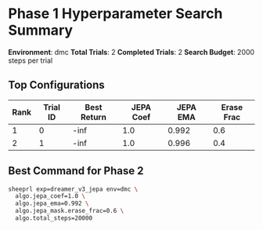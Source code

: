 # Phase 1 Hyperparameter Search Summary

**Environment**: dmc
**Total Trials**: 2
**Completed Trials**: 2
**Search Budget**: 2000 steps per trial

## Top Configurations

| Rank | Trial ID | Best Return | JEPA Coef | JEPA EMA | Erase Frac |
|------|----------|-------------|-----------|----------|------------|
| 1 | 0 | -inf | 1.0 | 0.992 | 0.6 |
| 2 | 1 | -inf | 1.0 | 0.996 | 0.4 |

## Best Command for Phase 2

```bash
sheeprl exp=dreamer_v3_jepa env=dmc \
  algo.jepa_coef=1.0 \
  algo.jepa_ema=0.992 \
  algo.jepa_mask.erase_frac=0.6 \
  algo.total_steps=20000
```
